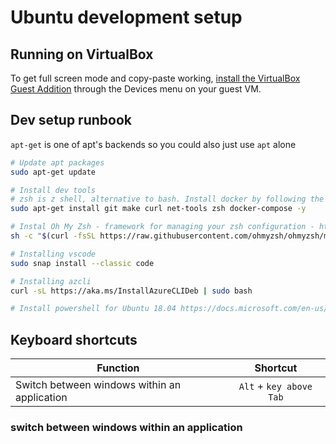 # Ubuntu development setup

## Running on VirtualBox
To get full screen mode and copy-paste working, [install the VirtualBox Guest Addition](https://askubuntu.com/questions/73059/how-to-copy-paste-from-ubuntu-virtualbox-guest-to-windows-host) through the Devices menu on your guest VM.


## Dev setup runbook
`apt-get` is one of apt's backends so you could also just use `apt` alone

```sh
# Update apt packages 
sudo apt-get update

# Install dev tools
# zsh is z shell, alternative to bash. Install docker by following the 'INSTALL DOCKER ENGINE - COMMUNITY' instructions https://docs.docker.com/install/linux/docker-ce/ubuntu/
sudo apt-get install git make curl net-tools zsh docker-compose -y

# Instal Oh My Zsh - framework for managing your zsh configuration - https://github.com/ohmyzsh/ohmyzsh
sh -c "$(curl -fsSL https://raw.githubusercontent.com/ohmyzsh/ohmyzsh/master/tools/install.sh)"

# Installing vscode
sudo snap install --classic code

# Installing azcli
curl -sL https://aka.ms/InstallAzureCLIDeb | sudo bash

# Install powershell for Ubuntu 18.04 https://docs.microsoft.com/en-us/powershell/scripting/install/installing-powershell-core-on-linux?view=powershell-7#ubuntu-1804
```

## Keyboard shortcuts

|Function                                                           | Shortcut       |
|-------------------------------------------------------------------|:--------------:|
|Switch between windows within an application                       | `Alt` + `key above Tab` |

### switch between windows within an application


